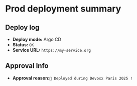 # Prod deployment summary

## Deploy log
- **Deploy mode:** Argo CD
- **Status:** `OK`
- **Service URL:** `https://my-service.org`


## Approval Info
- **Approval reason:**`🐸 Deployed during Devoxx Paris 2025 !`